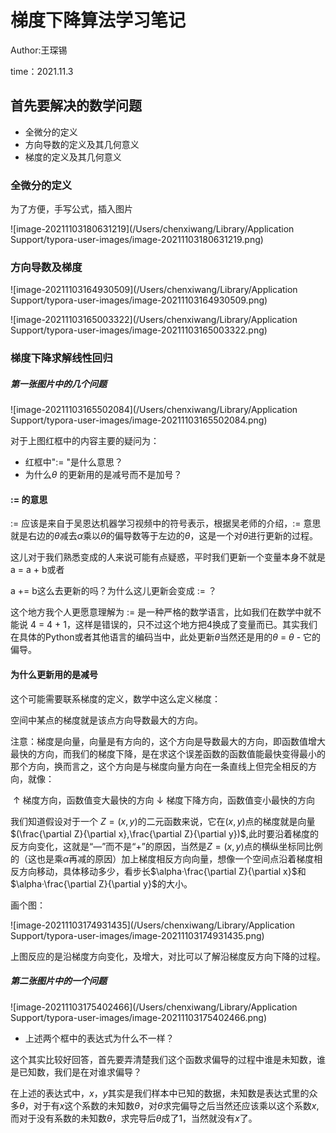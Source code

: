 # 梯度下降算法学习笔记

Author:王琛锡

time：2021.11.3

## 首先要解决的数学问题

- 全微分的定义
- 方向导数的定义及其几何意义
- 梯度的定义及其几何意义

### 全微分的定义

为了方便，手写公式，插入图片

![image-20211103180631219](/Users/chenxiwang/Library/Application Support/typora-user-images/image-20211103180631219.png)

### 方向导数及梯度

![image-20211103164930509](/Users/chenxiwang/Library/Application Support/typora-user-images/image-20211103164930509.png)

![image-20211103165003322](/Users/chenxiwang/Library/Application Support/typora-user-images/image-20211103165003322.png)

### 梯度下降求解线性回归

##### 第一张图片中的几个问题

![image-20211103165502084](/Users/chenxiwang/Library/Application Support/typora-user-images/image-20211103165502084.png)

对于上图红框中的内容主要的疑问为：

- 红框中":= "是什么意思？
- 为什么$\theta$ 的更新用的是减号而不是加号？

#### := 的意思

:= 应该是来自于吴恩达机器学习视频中的符号表示，根据吴老师的介绍，:= 意思就是右边的$\theta$减去$\alpha$乘以$\theta$的偏导数等于左边的$\theta$，这是一个对$\theta$进行更新的过程。

这儿对于我们熟悉变成的人来说可能有点疑惑，平时我们更新一个变量本身不就是 a = a + b或者

a += b这么去更新的吗？为什么这儿更新会变成 := ？

这个地方我个人更愿意理解为 := 是一种严格的数学语言，比如我们在数学中就不能说 4 = 4 + 1，这样是错误的，只不过这个地方把4换成了变量而已。其实我们在具体的Python或者其他语言的编码当中，此处更新$\theta$当然还是用的$\theta$ = $\theta$ - 它的偏导。

#### 为什么更新用的是减号

这个可能需要联系梯度的定义，数学中这么定义梯度：

空间中某点的梯度就是该点方向导数最大的方向。

注意：梯度是向量，向量是有方向的，这个方向是导数最大的方向，即函数值增大最快的方向，而我们的梯度下降，是在求这个误差函数的函数值能最快变得最小的那个方向，换而言之，这个方向是与梯度向量方向在一条直线上但完全相反的方向，就像：

​															$\uparrow$ 梯度方向，函数值变大最快的方向
​															$\downarrow$ 梯度下降方向，函数值变小最快的方向

我们知道假设对于一个 $Z=(x,y)$的二元函数来说，它在$(x,y)$点的梯度就是向量$(\frac{\partial Z}{\partial x},\frac{\partial Z}{\partial y})$,此时要沿着梯度的反方向变化，这就是“—”而不是“+”的原因，当然是$Z=(x,y)$点的横纵坐标同比例的（这也是乘$\alpha$再减的原因）加上梯度相反方向向量，想像一个空间点沿着梯度相反方向移动，具体移动多少，看步长$\alpha·\frac{\partial Z}{\partial x}$和$\alpha·\frac{\partial Z}{\partial y}$的大小。

画个图：

![image-20211103174931435](/Users/chenxiwang/Library/Application Support/typora-user-images/image-20211103174931435.png)

上图反应的是沿梯度方向变化，及增大，对比可以了解沿梯度反方向下降的过程。

##### 第二张图片中的一个问题

![image-20211103175402466](/Users/chenxiwang/Library/Application Support/typora-user-images/image-20211103175402466.png)

- 上述两个框中的表达式为什么不一样？

这个其实比较好回答，首先要弄清楚我们这个函数求偏导的过程中谁是未知数，谁是已知数，我们是在对谁求偏导？

在上述的表达式中，$x，y$其实是我们样本中已知的数据，未知数是表达式里的众多$\theta$，对于有$x$这个系数的未知数$\theta$，对$\theta$求完偏导之后当然还应该乘以这个系数$x$,而对于没有系数的未知数$\theta$，求完导后$\theta$成了1，当然就没有$x$了。